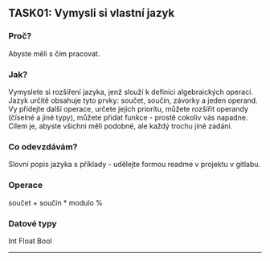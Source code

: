 ## TASK01: Vymysli si vlastní jazyk
### Proč?
Abyste měli s čím pracovat.
### Jak?
Vymyslete si rozšíření jazyka, jenž slouží k definici algebraických operací. Jazyk určitě obsahuje tyto prvky: součet, součin, závorky a jeden operand. Vy přidejte další operace, určete jejich prioritu, můžete rozšířit operandy (číselné a jiné typy), můžete přidat funkce - prostě cokoliv vás napadne. Cílem je, abyste všichni měli podobné, ale každý trochu jiné zadání.
### Co odevzdávám?
Slovní popis jazyka s příklady - udělejte formou readme v projektu v gitlabu.

### Operace
součet +
součin *
modulo %

### Datové typy
Int
Float
Bool


---

